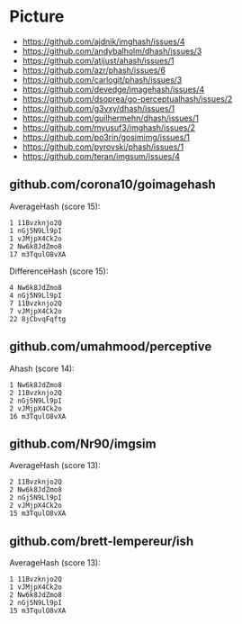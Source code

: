 # Picture

- https://github.com/ajdnik/imghash/issues/4
- https://github.com/andybalholm/dhash/issues/3
- https://github.com/atijust/ahash/issues/1
- https://github.com/azr/phash/issues/6
- https://github.com/carlogit/phash/issues/3
- https://github.com/devedge/imagehash/issues/4
- https://github.com/dsoprea/go-perceptualhash/issues/2
- https://github.com/g3vxy/dhash/issues/1
- https://github.com/guilhermehn/dhash/issues/1
- https://github.com/myusuf3/imghash/issues/2
- https://github.com/po3rin/gosimimg/issues/1
- https://github.com/pyrovski/phash/issues/1
- https://github.com/teran/imgsum/issues/4

## github.com/corona10/goimagehash

AverageHash (score 15):

~~~
1 11Bvzknjo2Q
1 nGj5N9Ll9pI
1 vJMjpX4Ck2o
2 Nw6k8JdZmo8
17 m3TqulO8vXA
~~~

DifferenceHash (score 15):

~~~
4 Nw6k8JdZmo8
4 nGj5N9Ll9pI
7 11Bvzknjo2Q
7 vJMjpX4Ck2o
22 8jCbvqFqftg
~~~

## github.com/umahmood/perceptive

Ahash (score 14):

~~~
1 Nw6k8JdZmo8
2 11Bvzknjo2Q
2 nGj5N9Ll9pI
2 vJMjpX4Ck2o
16 m3TqulO8vXA
~~~

## github.com/Nr90/imgsim

AverageHash (score 13):

~~~
2 11Bvzknjo2Q
2 Nw6k8JdZmo8
2 nGj5N9Ll9pI
2 vJMjpX4Ck2o
15 m3TqulO8vXA
~~~

## github.com/brett-lempereur/ish

AverageHash (score 13):

~~~
1 11Bvzknjo2Q
1 vJMjpX4Ck2o
2 Nw6k8JdZmo8
2 nGj5N9Ll9pI
15 m3TqulO8vXA
~~~
